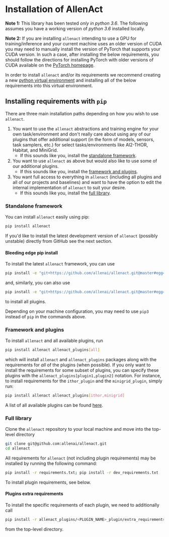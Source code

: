 # Installation of AllenAct

**Note 1:** This library has been tested *only in python 3.6*. The following assumes you have a working
version of *python 3.6* installed locally. 

**Note 2:** If you are installing `allenact` intending to use a GPU for training/inference and your
current machine uses an older version of CUDA you may need to manually install the version of 
PyTorch that supports your CUDA version. In such a case, after installing the below requirements, you
should follow the directions for installing PyTorch with older
versions of CUDA available on the [PyTorch homepage](https://pytorch.org/).

In order to install `allenact` and/or its requirements we recommend creating a new
[python virtual environment](https://docs.python.org/3/tutorial/venv.html) and installing all
of the below requirements into this virtual environment.

## Installing requirements with `pip`

There are three main installation paths depending on how you wish to use `allenact`.

1. You want to use the `allenact` abstractions and training engine for your own task/environment and don't really 
care about using any of our plugins that offer additional support (in the form of models, sensors, task samplers, etc.)
for select tasks/environments like AI2-THOR, Habitat, and MiniGrid.
    - If this sounds like you, install the [standalone framework](#standalone-framework).
1. You want to use `allenact` as above but would also like to use some of our additional plugins.
    - If this sounds like you, install the [framework and plugins](#framework-and-plugins).
1. You want full access to everything in `allenact` (including all plugins and all of our projects and baselines)
   and want to have the option to edit the internal implementation of `allenact` to suit your desire. 
    - If this sounds like you, install the [full library](#full-library).   


### Standalone framework

You can install `allenact` easily using pip:

```bash
pip install allenact
```

If you'd like to install the latest development version of `allenact` (possibly unstable) directly from GitHub see the
next section.

#### Bleeding edge pip install

To install the latest `allenact` framework, you can use

```bash
pip install -e "git+https://github.com/allenai/allenact.git@master#egg=allenact&subdirectory=allenact"
```

and, similarly, you can also use

```bash
pip install -e "git+https://github.com/allenai/allenact.git@master#egg=allenact_plugins[all]&subdirectory=allenact_plugins"
```

to install all plugins.

Depending on your machine configuration, you may need to use `pip3` instead of `pip` in the commands
above.

### Framework and plugins

To install `allenact` and all available plugins, run

```bash
pip install allenact allenact_plugins[all]
```

which will install `allenact` and `allenact_plugins` packages along with the requirements for _all_
of the plugins (when possible). If you only want to install the requirements for some subset of plugins, you can
specify these plugins with the `allenact_plugins[plugin1,plugin2]` notation. For instance, to install requirements
for the `ithor_plugin` and the `minigrid_plugin`, simply run:

```bash
pip install allenact allenact_plugins[ithor,minigrid]
```

A list of all available plugins can be found [here](https://github.com/allenai/allenact/tree/master/allenact_plugins).

### Full library

Clone the `allenact` repository to your local machine and move into the top-level directory

```bash
git clone git@github.com:allenai/allenact.git
cd allenact
```

All requirements for `allenact` (not including plugin requirements) may be installed by running the following command:

```bash
pip install -r requirements.txt; pip install -r dev_requirements.txt
```

To install plugin requirements, see below.

#### Plugins extra requirements

To install the specific requirements of each plugin, we need to additionally call

```bash
pip install -r allenact_plugins/<PLUGIN_NAME>_plugin/extra_requirements.txt
```

from the top-level directory.

<!--
#### Installing requirements with `conda`

Clone the repository to your local machine and move into the top-level directory

```bash
git clone git@github.com:allenai/allenact.git
cd allenact
```

The `conda` folder contains YAML files specifying [Conda environments](https://docs.conda.io/projects/conda/en/latest/user-guide/tasks/manage-environments.html#creating-an-environment-from-an-environment-yml-file)
compatible with AllenAct. These environment files include: 

* `environment-base.yml` - A base environment file to be used on machines where GPU support is not needed (everything
 will be run on the CPU).
* `environment-<CUDA_VERSION>.yml` - where `<CUDA_VERSION>` is the CUDA version used on your machine (if you are using linux, you can generally find this version by running `/usr/local/cuda/bin/nvcc --version`).

#### Installing a Conda environment (experimental)

If you are unfamiliar with Conda, please familiarize yourself with their [introductory documentation](https://docs.conda.io/projects/conda/en/latest/).
If you have not already, you will need to first [install Conda (i.e. Anaconda or Miniconda)](https://docs.conda.io/projects/conda/en/latest/user-guide/install/)
on your machine. We suggest installing [Miniconda](https://docs.conda.io/projects/conda/en/latest/glossary.html#miniconda-glossary)
as it's relatively lightweight.

For the moment let's assume you're using `environment-base.yml` above. To install a conda environment with name `allenact`
 using this file you can simply run the following (*this will take a few minutes*):

```bash
conda env create --file ./conda/environment-base.yml --name allenact
``` 
The above is very simple but has the side effect of creating a new `src` directory where it will
place some of AllenAct's dependencies. To get around this, instead of running the above you can instead
run the commands:

```bash
export MY_ENV_NAME=allenact
export CONDA_BASE="$(dirname $(dirname "${CONDA_EXE}"))"
PIP_SRC="${CONDA_BASE}/envs/${MY_ENV_NAME}/pipsrc" conda env create --file ./conda/environment-base.yml --name $MY_ENV_NAME
``` 

These additional commands tell conda to place these dependencies under the `${CONDA_BASE}/envs/${MY_ENV_NAME}/pipsrc` directory rather
than under `src`, this is more in line with where we'd expect dependencies to be placed when running `pip install ...`.

##### Using the Conda environment

Now that you've installed the conda environment as above, you can activate it by running:

```bash
conda activate allenact
```

after which you can run everything as you would normally.

### Installing supported environments

We also provide installation instructions for the environments supported in AllenAct [here](../installation/installation-framework.md).
-->
